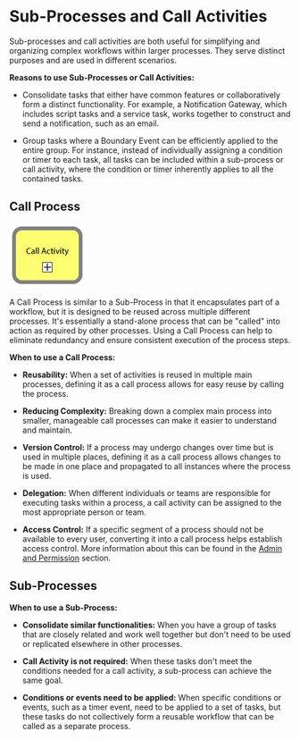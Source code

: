 # Sub-Processes and Call Activities

Sub-processes and call activities are both useful for simplifying and organizing complex workflows within larger processes.
They serve distinct purposes and are used in different scenarios.

**Reasons to use Sub-Processes or Call Activities:**

- Consolidate tasks that either have common features or collaboratively form a distinct functionality.
For example, a Notification Gateway, which includes script tasks and a service task, works together to construct and send a notification, such as an email.

- Group tasks where a Boundary Event can be efficiently applied to the entire group.
For instance, instead of individually assigning a condition or timer to each task, all tasks can be included within a sub-process or call activity, where the condition or timer inherently applies to all the contained tasks.

## Call Process

![active_call_process](images/active_call_process.png)

A Call Process is similar to a Sub-Process in that it encapsulates part of a workflow, but it is designed to be reused across multiple different processes.
It's essentially a stand-alone process that can be "called" into action as required by other processes.
Using a Call Process can help to eliminate redundancy and ensure consistent execution of the process steps.

**When to use a Call Process:**

- **Reusability:** When a set of activities is reused in multiple main processes, defining it as a call process allows for easy reuse by calling the process.

- **Reducing Complexity:** Breaking down a complex main process into smaller, manageable call processes can make it easier to understand and maintain.

- **Version Control:** If a process may undergo changes over time but is used in multiple places, defining it as a call process allows changes to be made in one place and propagated to all instances where the process is used.

- **Delegation:** When different individuals or teams are responsible for executing tasks within a process, a call activity can be assigned to the most appropriate person or team.

- **Access Control:** If a specific segment of a process should not be available to every user, converting it into a call process helps establish access control.
More information about this can be found in the [Admin and Permission](../DevOps_installation_integration/admin_and_permissions.md) section.

## Sub-Processes

**When to use a Sub-Process:**

- **Consolidate similar functionalities:** When you have a group of tasks that are closely related and work well together but don't need to be used or replicated elsewhere in other processes.

- **Call Activity is not required:** When these tasks don't meet the conditions needed for a call activity, a sub-process can achieve the same goal.

- **Conditions or events need to be applied:** When specific conditions or events, such as a timer event, need to be applied to a set of tasks, but these tasks do not collectively form a reusable workflow that can be called as a separate process.
